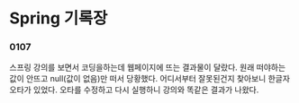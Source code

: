 # Spring 기록장
### 0107
스프링 강의를 보면서 코딩을하는데 웹페이지에 뜨는 결과물이 달랐다. 원래 떠야하는 값이 안뜨고 null(값이 없음)만 떠서 당황했다. 어디서부터 잘못된건지 찾아보니 한글자 오타가 있었다. 오타를 수정하고 다시 실행하니 강의와 똑같은 결과가 나왔다.
